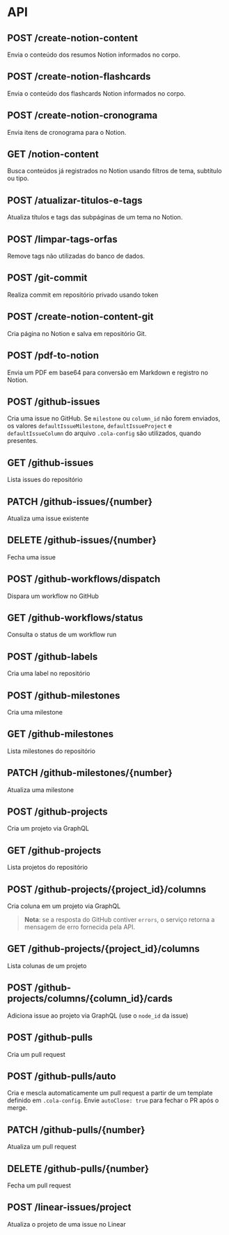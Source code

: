 # API

## POST /create-notion-content

Envia o conteúdo dos resumos Notion informados no corpo.

## POST /create-notion-flashcards

Envia o conteúdo dos flashcards Notion informados no corpo.

## POST /create-notion-cronograma

Envia itens de cronograma para o Notion.

## GET /notion-content

Busca conteúdos já registrados no Notion usando filtros de tema, subtítulo ou tipo.

## POST /atualizar-titulos-e-tags

Atualiza títulos e tags das subpáginas de um tema no Notion.

## POST /limpar-tags-orfas

Remove tags não utilizadas do banco de dados.

## POST /git-commit

Realiza commit em repositório privado usando token

## POST /create-notion-content-git

Cria página no Notion e salva em repositório Git.

## POST /pdf-to-notion

Envia um PDF em base64 para conversão em Markdown e registro no Notion.

## POST /github-issues

Cria uma issue no GitHub.
Se `milestone` ou `column_id` não forem enviados,
os valores `defaultIssueMilestone`, `defaultIssueProject` e `defaultIssueColumn`
do arquivo `.cola-config` são utilizados, quando presentes.

## GET /github-issues

Lista issues do repositório

## PATCH /github-issues/{number}

Atualiza uma issue existente

## DELETE /github-issues/{number}

Fecha uma issue

## POST /github-workflows/dispatch

Dispara um workflow no GitHub

## GET /github-workflows/status

Consulta o status de um workflow run

## POST /github-labels

Cria uma label no repositório

## POST /github-milestones

Cria uma milestone

## GET /github-milestones

Lista milestones do repositório

## PATCH /github-milestones/{number}

Atualiza uma milestone

## POST /github-projects

Cria um projeto via GraphQL

## GET /github-projects

Lista projetos do repositório

## POST /github-projects/{project_id}/columns

Cria coluna em um projeto via GraphQL

> **Nota**: se a resposta do GitHub contiver `errors`, o serviço retorna
> a mensagem de erro fornecida pela API.

## GET /github-projects/{project_id}/columns

Lista colunas de um projeto

## POST /github-projects/columns/{column_id}/cards

Adiciona issue ao projeto via GraphQL (use o `node_id` da issue)

## POST /github-pulls

Cria um pull request

## POST /github-pulls/auto

Cria e mescla automaticamente um pull request a partir de um template definido em `.cola-config`. Envie `autoClose: true` para fechar o PR após o merge.

## PATCH /github-pulls/{number}

Atualiza um pull request

## DELETE /github-pulls/{number}

Fecha um pull request

## POST /linear-issues/project

Atualiza o projeto de uma issue no Linear


